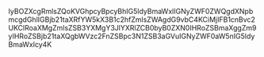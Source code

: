 IyBOZXcgRmlsZQoKVGhpcyBpcyBhIG5ldyBmaWxlIGNyZWF0ZWQgdXNpbmcgdGhlIGBjb21taXRfYW5kX3B1c2hfZmlsZWAgdG9vbC4KCiMjIFB1cnBvc2UKClRoaXMgZmlsZSB3YXMgY3JlYXRlZCB0byB0ZXN0IHRoZSBmaXggZm9yIHRoZSBjb21taXQgbWVzc2FnZSBpc3N1ZSB3aGVuIGNyZWF0aW5nIG5ldyBmaWxlcy4K